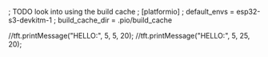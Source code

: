 ; TODO look into using the build cache
; [platformio]
; default_envs =  esp32-s3-devkitm-1
; build_cache_dir = .pio/build_cache

  //tft.printMessage("HELLO:", 5, 5, 20);
  //tft.printMessage("HELLO:", 5, 25, 20);